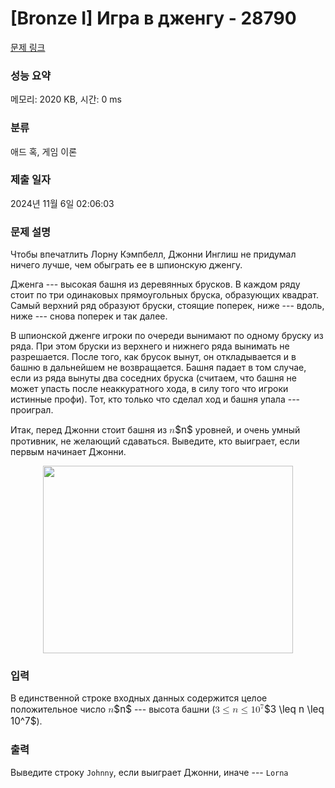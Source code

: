 # [Bronze I] Игра в дженгу - 28790 

[문제 링크](https://www.acmicpc.net/problem/28790) 

### 성능 요약

메모리: 2020 KB, 시간: 0 ms

### 분류

애드 혹, 게임 이론

### 제출 일자

2024년 11월 6일 02:06:03

### 문제 설명

<p>Чтобы впечатлить Лорну Кэмпбелл, Джонни Инглиш не придумал ничего лучше, чем обыграть ее в шпионскую дженгу. </p>

<p>Дженга --- высокая башня из деревянных брусков. В каждом ряду стоит по три одинаковых прямоугольных бруска, образующих квадрат. Самый верхний ряд образуют бруски, стоящие поперек, ниже --- вдоль, ниже --- снова поперек и так далее. </p>

<p>В шпионской дженге игроки по очереди вынимают по одному бруску из ряда. При этом бруски из верхнего и нижнего ряда вынимать не разрешается. После того, как брусок вынут, он откладывается и в башню в дальнейшем не возвращается. Башня падает в том случае, если из ряда вынуты два соседних бруска (считаем, что башня не может упасть после неаккуратного хода, в силу того что игроки истинные профи). Тот, кто только что сделал ход и башня упала --- проиграл. </p>

<p>Итак, перед Джонни стоит башня из <mjx-container class="MathJax" jax="CHTML" style="font-size: 109%; position: relative;"><mjx-math class="MJX-TEX" aria-hidden="true"><mjx-mi class="mjx-i"><mjx-c class="mjx-c1D45B TEX-I"></mjx-c></mjx-mi></mjx-math><mjx-assistive-mml unselectable="on" display="inline"><math xmlns="http://www.w3.org/1998/Math/MathML"><mi>n</mi></math></mjx-assistive-mml><span aria-hidden="true" class="no-mathjax mjx-copytext">$n$</span></mjx-container> уровней, и очень умный противник, не желающий сдаваться. Выведите, кто выиграет, если первым начинает Джонни.</p>

<p style="text-align: center;"><img alt="" src="https://upload.acmicpc.net/dc2d2936-04e4-4a57-9aad-034d1afa6c28/-/preview/" style="width: 400px; height: 300px;"></p>

### 입력 

 <p>В единственной строке входных данных содержится целое положительное число <mjx-container class="MathJax" jax="CHTML" style="font-size: 109%; position: relative;"><mjx-math class="MJX-TEX" aria-hidden="true"><mjx-mi class="mjx-i"><mjx-c class="mjx-c1D45B TEX-I"></mjx-c></mjx-mi></mjx-math><mjx-assistive-mml unselectable="on" display="inline"><math xmlns="http://www.w3.org/1998/Math/MathML"><mi>n</mi></math></mjx-assistive-mml><span aria-hidden="true" class="no-mathjax mjx-copytext">$n$</span></mjx-container> --- высота башни (<mjx-container class="MathJax" jax="CHTML" style="font-size: 109%; position: relative;"><mjx-math class="MJX-TEX" aria-hidden="true"><mjx-mn class="mjx-n"><mjx-c class="mjx-c33"></mjx-c></mjx-mn><mjx-mo class="mjx-n" space="4"><mjx-c class="mjx-c2264"></mjx-c></mjx-mo><mjx-mi class="mjx-i" space="4"><mjx-c class="mjx-c1D45B TEX-I"></mjx-c></mjx-mi><mjx-mo class="mjx-n" space="4"><mjx-c class="mjx-c2264"></mjx-c></mjx-mo><mjx-msup space="4"><mjx-mn class="mjx-n"><mjx-c class="mjx-c31"></mjx-c><mjx-c class="mjx-c30"></mjx-c></mjx-mn><mjx-script style="vertical-align: 0.393em;"><mjx-mn class="mjx-n" size="s"><mjx-c class="mjx-c37"></mjx-c></mjx-mn></mjx-script></mjx-msup></mjx-math><mjx-assistive-mml unselectable="on" display="inline"><math xmlns="http://www.w3.org/1998/Math/MathML"><mn>3</mn><mo>≤</mo><mi>n</mi><mo>≤</mo><msup><mn>10</mn><mn>7</mn></msup></math></mjx-assistive-mml><span aria-hidden="true" class="no-mathjax mjx-copytext">$3 \leq n \leq 10^7$</span></mjx-container>).</p>

### 출력 

 <p>Выведите строку <code>Johnny</code>, если выиграет Джонни, иначе --- <code>Lorna</code></p>

